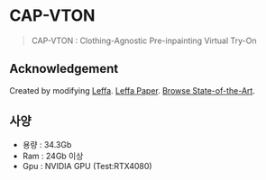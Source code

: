 # CAP-VTON
> CAP-VTON : Clothing-Agnostic Pre-inpainting  Virtual Try-On

## Acknowledgement
Created by modifying [Leffa](https://github.com/franciszzj/LEFFA).
[Leffa Paper](https://arxiv.org/pdf/2412.08486).
[Browse State-of-the-Art](https://paperswithcode.com/sota/virtual-try-on-on-viton-hd).

## 사양
- 용량 : 34.3Gb
- Ram : 24Gb 이상
- Gpu : NVIDIA GPU (Test:RTX4080)
